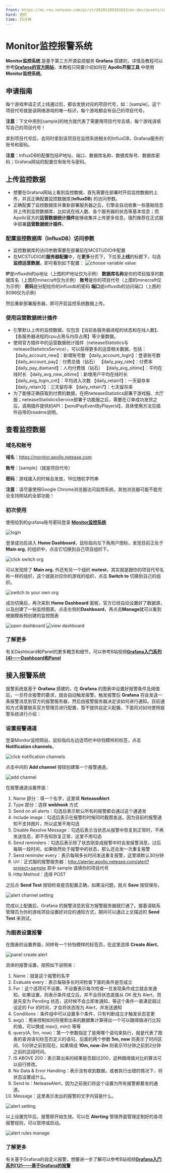 ```yaml
---
front: https://mc.res.netease.com/pc/zt/20201109161633/mc-dev/assets/img/2019-05-15-20-46-23.84a3914c.png
hard: 进阶
time: 25分钟
---
```


# Monitor监控报警系统
**Monitor监控系统** 是基于第三方开源监控服务 **Grafana** 搭建的，详情及教程可以参考<a href="https://grafana.com" target="_blank">**Grafana的官方网站**</a>，本教程只简要介绍如何在 **Apollo开服工具** 中使用 **Monitor监控系统**。

## 申请指南

每个游戏申请正式上线通过后，都会发放对应的项目代号，如：[sample]，这个项目代号就是该网络游戏的唯一标识，每个游戏都会有自己的项目代号。

**注意**：下文中用到[sample]的地方就代表了需要用项目代号去填，每个游戏请填写自己的项目代号！

拿到项目代号后，会同时拿到该项目在监控系统相关的InfluxDB，Grafana服务的账号和密码。

**注意**：InfluxDB的配置包括IP地址、端口、数据库名称、数据库账号、数据库密码；Grafana网站的配置仅有账号与密码。

## 上传监控数据
* 想要在Grafana网站上看到监控数据，首先需要在部署时开启监控数据的上传，并且正确配置监控数据库(**InfluxDB**) 的访问参数。
* 正确配置了监控数据库并重新部署服务器之后，引擎会自动收集一些基础信息并上传到监控数据库，比如说在线人数、各个服务器的状态等基本信息；而Apollo官方的**运营数据统计插件**能够收集并上传更多信息，强烈推荐在正式服中部署**运营数据统计插件**。

### 配置监控数据库（**InfluxDB**）访问参数
* 监控数据库的访问参数需要在部署前在MCSTUDIO中配置
* 在MCSTUDIO的**服务器配置**中，在**更多**分页下，下拉至**上线**的标题下，勾选**监控运营数据**，即可看到如下配置：
![choose variable value](./images/IMG20200604_160631.png)

**IP**是influxdb的ip地址（上图的IP地址仅为示例）
**数据库名称**是你的项目独享的数据库名（上图的minecraft仅为示例）
**账号**是你的项目代号（上图的minecraft仅为示例）
**密码**是分配给你的influxdb的密码
**端口**是influxdb的访问端口（上图的8086仅为示例）

然后重新部署服务器，即可开启监控系统数据上传。

### 使用运营数据统计插件
* 引擎默认上传的监控数据，仅包含【当前各服务器进程的状态和在线人数】、【各服务器进程的cpu占用与内存占用】等少量数据。
* 使用官方插件中的运营数据统计插件（neteaseStatistics与neteaseStatisticsService），可以获得更多的运营相关数据，包括：
【daily_account_new】：新增账号数
【daily_account_login】：登录账号数
【daily_account_pay】：付费总值（钻石）
【daily_pay_rate】：付费率
【daily_pay_diamand】：人均付费值（钻石）
【daily_avg_oltime】：平均在线时长
【daily_avg_new_oltime】：新增用户平均在线时长
【daily_avg_login_cnt】：平均进入次数
【daily_retain1】：一天留存率
【daily_retain3】：三天留存率
【daily_retain7】：七天留存率
* 为了能够正确获取到付费的数据，在把neteaseStatistics部署于游戏服、大厅服；neteaseStatisticsService部署于功能服之后，需要在订单成功发货之后，调用插件提供的API：【sendPayEventByPlayerId】，具体使用方法见插件自带的readme说明。

## 查看监控数据
###  域名和账号

**域名**：<a href="https://monitor.apollo.netease.com" target="_blank">https://monitor.apollo.netease.com</a>

**账号**：[sample]（就是项目代号）

**密码**：游戏接入的时候会发放，16位随机字符串

**注意**：请尽量使用Google Chrome浏览器访问监控系统，其他浏览器可能不能完全支持网站的全部功能！

### 初次使用

使用给到的grafana账号密码登录 <a href="https://monitor.apollo.netease.com" target="_blank">**Monitor监控系统**</a>

![login](./images/2019-05-15-20-46-23.png)

登录成功后进入 **Home Dashboard**，鼠标指向左下角用户图标，发现目前正处于 **Main org.** 的组织中，点击它切换到自己项目组织下。

![click switch org](./images/2019-05-15-21-07-01.png)

可以发现除了 **Main org.** 外还有另一个组织 **mctest**，其实就是跟你的项目代号名称一样的组织，这个就是对应你的游戏的组织，点击 **Switch to** 切换到自己的组织。

![switch to your own org](./images/2019-05-15-21-10-38.png)

成功切换后，再次来到 **Home Dashboard** 面板，官方已经自动设置好了数据源，以及创建了一些监控图表。点击左侧的**Dashboard**，再点击**Manage**就可以看到根据模板预创建的监控图表

![open dashboard](./images/grafana_01.png)
![view dashboard](./images/grafana_02.png)

### 了解更多
有关Dashboard和Panel的更多概念和细节，可以参考B站视频<a href="https://www.bilibili.com/video/BV1w5411n7Le/?spm_id_from=333.788.recommend_more_video.-1">**Grafana入门系列(4)——Dashboard和Panel**</a>

## 接入报警系统

报警系统是基于 **Grafana** 搭建的，在 **Grafana** 的图表中设置好报警条件及阈值后，一旦符合报警的要求，就会自动触发报警。触发报警后 **Grafana** 将会发送一条报警消息到官方的报警服务器，然后由报警服务器决定该如何进行通知。目前通知方式需要联系官方管理员进行配置，暂不提供自定义配置。下面将对如何使用报警系统进行介绍：

### 设置报警通道

登录Monitor监控网站，鼠标指向左边选项栏中铃铛模样的标签，点击 **Notification channels**。

![click notification channels](./images/2019-05-16-20-04-20.png)

点击中间的 **Add channel** 按钮创建第一个报警通道。

![add channel](./images/2019-05-16-20-11-16.png)

在报警通道设置界面：

1. Name 部分：填一个名字，这里填 **NeteaseAlert**
2. Type 部分：选择 **webhook** 方式
3. Send on all alerts：勾选后表示默认所有的报警都会通过这个通道发
4. Include image：勾选后表示在报警的时候同时截图发送，因为目前的报警通知不支持图片，所以这里不用勾选
5. Disable Resolve Message：勾选后表示当状态从报警中恢复到正常时，不再发送信息，即不告知恢复正常，这里不用勾选
6. Send reminders：勾选后表示除了状态刚变成报警中时会发报警消息，过后每隔一段时间，如果依然处于报警中的状态，那么还会发一次重复报警
7. Send reminder every：表示每隔多长时间发送重复报警，这里填默认30分钟
8. Url：正式服的报警服务器：<http://alerter.apollo.netease.com/alert?project=sample> 其中 sample 请填你的项目代号
9. Http Method：选择 POST

之后点 **Send Test** 按钮检查是否配置正确，如果没问题，就点 **Save** 按钮保存。

![alert channel setting](./images/2019-05-16-20-22-19.png)

完成以上配置后，Grafana 的报警消息到官方报警服务器就打通了。接着请联系管理员为你的游戏项目设置好对应的通知方式，期间可以通过上文描述的 **Send Test** 来测试。

### 为图表设置报警

在图表的设置界面，同样有一个铃铛模样的标签页，在这里选择 **Create Alert**。

![panel create alert](./images/2019-05-16-20-31-41.png)

具体的报警设置，按照如下说明来：


1. Name：就是这个报警的名字
2. Evaluate every：表示每隔多长时间检查下面的条件是否成立
3. For：这个选项可不设置，不设置表示每次检查一旦发现条件成立就会发通知。如果设置，则表示条件成立后，并不会将状态直接从 OK 改为 Alert，而是先变为 Pending 状态，这时候不会立即发通知，等这个条件一直满足超过设定的 For 的时间，才会将状态改为 Alert，并发送通知
4. Conditions：条件组中可以设置多个条件，只有判断成立才触发状态变更
5. avg()：用来控制如何将搜索出来的数据集计算得出一个可以跟阈值进行比较的值，可以换成 max(), min() 等等
6. query(A, 5m, now)：第一个参数指定了是用哪个语句来执行，就是代表了图表的查询语句标签页定义的语句。后面的两个参数 **5m, now** 则表示了时间区间，5分钟之前到现在。如果填成 **10m, now-2m** 则表示10分钟之前到2分钟之前的这段时间。
7. IS ABOVE 200：表示算出来的结果是否超过200，这种跟阈值对比的算法可以自行修改。
8. No Data & Error Handling：表示没有收到数据，或者执行出错的情况下，将状态设置成什么。
9. Send to：NeteaseAlert，因为之前我们将这个设置为所有报警都要发的通道。
10. Message：这里表示发出的报警的文字内容是什么。

![alert setting](./images/2019-05-16-20-53-45.png)

以上设置完毕后，报警即开始生效。可以在 **Alerting** 管理界面管理定制好的各项报警规则，可以暂停或启动。

![alert rules manage](./images/2019-05-16-20-55-42.png)

### 了解更多
有关基于Grafana的自定义报警，想要进一步了解可以参考B站视频<a href="https://www.bilibili.com/video/BV11v411W7gu?spm_id_from=333.999.0.0">**Grafana入门系列(12)——基于Grafana的报警**</a>


